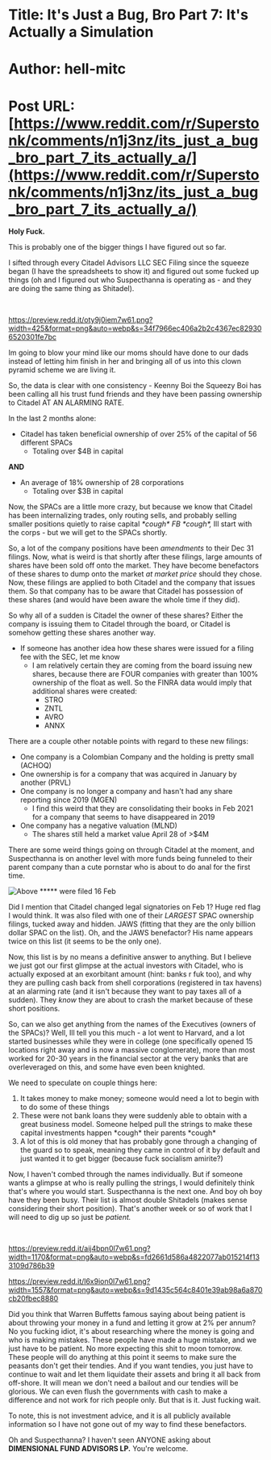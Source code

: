 # Title: It's Just a Bug, Bro Part 7: It's Actually a Simulation
# Author: hell-mitc
# Post URL: [https://www.reddit.com/r/Superstonk/comments/n1j3nz/its_just_a_bug_bro_part_7_its_actually_a/](https://www.reddit.com/r/Superstonk/comments/n1j3nz/its_just_a_bug_bro_part_7_its_actually_a/)


**Holy Fuck.**

This is probably one of the bigger things I have figured out so far.

I sifted through every Citadel Advisors LLC SEC Filing since the squeeze began (I have the spreadsheets to show it) and figured out some fucked up things (oh and I figured out who Suspecthanna is operating as - and they are doing the same thing as Shitadel).

&#x200B;

https://preview.redd.it/oty9j0iem7w61.png?width=425&format=png&auto=webp&s=34f7966ec406a2b2c4367ec829306520301fe7bc

Im going to blow your mind like our moms should have done to our dads instead of letting him finish in her and bringing all of us into this clown pyramid scheme we are living it. 

So, the data is clear with one consistency - Keenny Boi the Squeezy Boi has been calling all his trust fund friends and they have been passing ownership to Citadel AT AN ALARMING RATE. 

In the last 2 months alone:

* Citadel has taken beneficial ownership of over 25% of the capital of 56 different SPACs
   * Totaling over $4B in capital

**AND**

* An average of 18% ownership of 28 corporations
   * Totaling over $3B in capital

Now, the SPACs are a little more crazy, but because we know that Citadel has been internalizing trades, only routing sells, and probably selling smaller positions quietly to raise capital *\*cough\* FB \*cough\*,* Ill start with the corps - but we will get to the SPACs shortly.

So, a lot of the company positions have been *amendments* to their Dec 31 filings. Now, what is weird is that shortly after these filings, large amounts of shares have been sold off onto the market.  They have become benefactors of these shares to dump onto the market *at market price* should they chose. Now, these filings are applied to both Citadel and the company that issues them. So that company has to be aware that Citadel has possession of these shares (and would have been aware the whole time if they did). 

So why all of a sudden is Citadel the owner of these shares? Either the company is issuing them to Citadel through the board, or Citadel is somehow getting these shares another way. 

* If someone has another idea how these shares were issued for a filing fee with the SEC, let me know
   * I am relatively certain they are coming from the board issuing new shares, because there are FOUR companies with greater than 100% ownership of the float as well. So the FINRA data would imply that additional shares were created:
      * STRO
      * ZNTL
      * AVRO
      * ANNX

There are a couple other notable points with regard to these new filings:

* One company is a Colombian Company and the holding is pretty small (ACHOQ)
* One ownership is for a company that was acquired in January by another (PRVL)
* One company is no longer a company and hasn't had any share reporting since 2019 (MGEN)
   * I find this weird that they are consolidating their books in Feb 2021 for a company that seems to have disappeared in 2019
* One company has a negative valuation (MLND)
   * The shares still held a market value April 28 of >$4M

There are some weird things going on through Citadel at the moment, and Suspecthanna is on another level with more funds being funneled to their parent company than a cute pornstar who is about to do anal for the first time.

![Above \*\*\*\*\* were filed 16 Feb](https://preview.redd.it/nhc67ktce7w61.png?width=1055&format=png&auto=webp&s=430680937e1a87baa2bb92005cc8dfb218ff7422)

Did I mention that Citadel changed legal signatories on Feb 1? Huge red flag I would think. It was also filed with one of their *LARGEST* SPAC ownership filings, tucked away and hidden. JAWS (fitting that they are the only billion dollar SPAC on the list). Oh, and the JAWS benefactor? His name appears twice on this list (it seems to be the only one).

Now, this list is by no means a definitive answer to anything. But I believe we just got our first glimpse at the actual investors with Citadel, who is actually exposed at an exorbitant amount (hint: banks r fuk too), and why they are pulling cash back from shell corporations (registered in tax havens) at an alarming rate (and it isn't because they want to pay taxes all of a sudden). They *know* they are about to crash the market because of these short positions. 

So, can we also get anything from the names of the Executives (owners of the SPACs)? Well, Ill tell you this much - a lot went to Harvard, and a lot started businesses while they were in college (one specifically opened 15 locations right away and is now a massive conglomerate), more than most worked for 20-30 years in the financial sector at the very banks that are overleveraged on this, and some have even been knighted.

We need to speculate on couple things here:

1. It takes money to make money; someone would need a lot to begin with to do some of these things
2. These were not bank loans they were suddenly able to obtain with a great business model. Someone helped pull the strings to make these capital investments happen \*cough\* their parents \*cough\*
3. A lot of this is old money that has probably gone through a changing of the guard so to speak, meaning they came in control of it by default and just wanted it to get bigger (because fuck socialism amirite?)

Now, I haven't combed through the names individually. But if someone wants a glimpse at who is really pulling the strings, I would definitely think that's where you would start. Suspecthanna is the next one. And boy oh boy have they been busy. Their list is almost double Shitadels (makes sense considering their short position). That's another week or so of work that I will need to dig up so just be *patient.* 

&#x200B;

https://preview.redd.it/aij4bpn0l7w61.png?width=1170&format=png&auto=webp&s=fd2661d586a4822077ab015214f133109d786b39

https://preview.redd.it/l6x9ion0l7w61.png?width=1557&format=png&auto=webp&s=9d1435c564c8401e39ab98a6a870cb20fbec8880

Did you think that Warren Buffetts famous saying about being patient is about throwing your money in a fund and letting it grow at 2% per annum? No you fucking idiot, it's about researching where the money is going and who is making mistakes. These people have made a huge mistake, and we just have to be patient. No more expecting this shit to moon tomorrow. These people will do anything at this point it seems to make sure the peasants don't get their tendies. And if you want tendies, you just have to continue to wait and let them liquidate their assets and bring it all back from off-shore. It will mean we don't need a bailout and our tendies will be glorious. We can even flush the governments with cash to make a difference and not work for rich people only. But that is it. Just fucking wait.

To note, this is not investment advice, and it is all publicly available information so I have not gone out of my way to find these benefactors. 

Oh and Suspecthanna? I haven't seen ANYONE asking about **DIMENSIONAL FUND ADVISORS LP.** You're welcome.